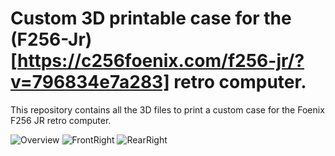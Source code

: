 # Custom 3D printable case for the (F256-Jr)[https://c256foenix.com/f256-jr/?v=796834e7a283] retro computer. 
This repository contains all the 3D files to print a custom case for the Foenix F256 JR retro computer.

![Overview](images/Overview.jpg)
![FrontRight](images/FrontRight.jpg)
![RearRight](images/RearRight.jpg)
